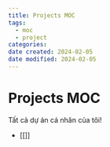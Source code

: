 ```yaml
---
title: Projects MOC
tags:
  - moc
  - project
categories: 
date created: 2024-02-05
date modified: 2024-02-05
---
```


# Projects MOC

Tất cả dự án cá nhân của tôi!

- [[]]
